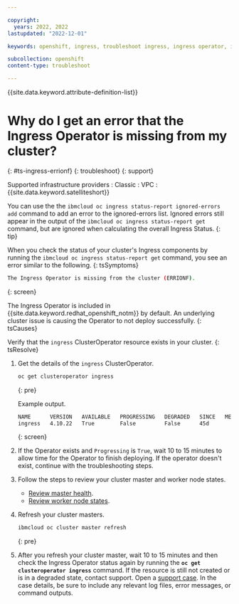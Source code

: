 ```yaml
---

copyright:
  years: 2022, 2022
lastupdated: "2022-12-01"

keywords: openshift, ingress, troubleshoot ingress, ingress operator, ingress cluster operator, ingress operator missing

subcollection: openshift
content-type: troubleshoot

---
```


{{site.data.keyword.attribute-definition-list}}



# Why do I get an error that the Ingress Operator is missing from my cluster?
{: #ts-ingress-errionf}
{: troubleshoot}
{: support}

Supported infrastructure providers
:   Classic
:   VPC
:   {{site.data.keyword.satelliteshort}}

You can use the the `ibmcloud oc ingress status-report ignored-errors add` command to add an error to the ignored-errors list. Ignored errors still appear in the output of the `ibmcloud oc ingress status-report get` command, but are ignored when calculating the overall Ingress Status.
{: tip}

When you check the status of your cluster's Ingress components by running the `ibmcloud oc ingress status-report get` command, you see an error similar to the following.
{: tsSymptoms}

```sh
The Ingress Operator is missing from the cluster (ERRIONF).
```
{: screen}


The Ingress Operator is included in {{site.data.keyword.redhat_openshift_notm}} by default. An underlying cluster issue is causing the Operator to not deploy successfully.
{: tsCauses}



Verify that the `ingress` ClusterOperator resource exists in your cluster.
{: tsResolve}

1. Get the details of the `ingress` ClusterOperator.
    ```sh
    oc get clusteroperator ingress
    ```
    {: pre}
    
    Example output.
    
    ```sh
    NAME      VERSION   AVAILABLE   PROGRESSING   DEGRADED   SINCE   MESSAGE
    ingress   4.10.22   True        False         False      45d
    ```
    {: screen}
    
1. If the Operator exists and `Progressing` is `True`, wait 10 to 15 minutes to allow time for the Operator to finish deploying. If the operator doesn't exist, continue with the troubleshooting steps.
    
1. Follow the steps to review your cluster master and worker node states.
    - [Review master health](/docs/openshift?topic=openshift-debug_master#review-master-health).
    - [Review worker node states](/docs/openshift?topic=openshift-worker-node-state-reference).

1. Refresh your cluster masters.
    ```sh
    ibmcloud oc cluster master refresh
    ```
    {: pre}
    
    
1. After you refresh your cluster master, wait 10 to 15 minutes and then check the Ingress Operator status again by running the **`oc get clusteroperator ingress`** command. If the resource is still not created or is in a degraded state, contact support. Open a [support case](/docs/get-support?topic=get-support-using-avatar). In the case details, be sure to include any relevant log files, error messages, or command outputs.


